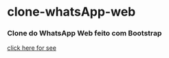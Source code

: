 # clone-whatsApp-web
### Clone do WhatsApp Web feito com Bootstrap

[click here for see](https://darciosoares.github.io/clone-whatsApp-web/)
